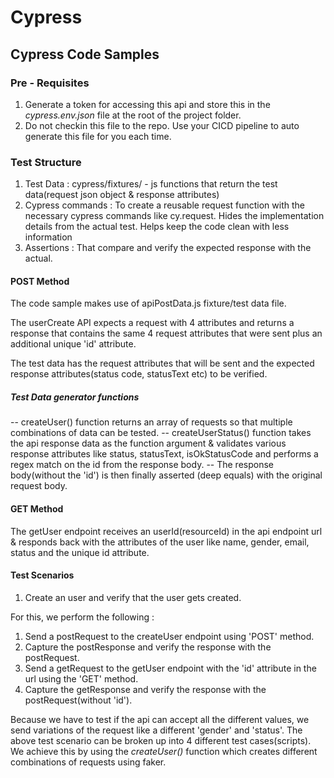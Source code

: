# Cypress

## Cypress Code Samples

### Pre - Requisites

1. Generate a token for accessing this api and store this in the _cypress.env.json_ file at the root of the project folder.
2. Do not checkin this file to the repo. Use your CICD pipeline to auto generate this file for you each time.

### Test Structure

1. Test Data : cypress/fixtures/ - js functions that return the test data(request json object & response attributes)
2. Cypress commands : To create a reusable request function with the necessary cypress commands like cy.request. Hides the implementation details from the actual test. Helps keep the code clean with less information
3. Assertions : That compare and verify the expected response with the actual.

#### POST Method

The code sample makes use of apiPostData.js fixture/test data file.

The userCreate API expects a request with 4 attributes and returns a response that contains the same 4 request attributes that were sent plus an additional unique 'id' attribute.

The test data has the request attributes that will be sent and the expected response attributes(status code, statusText etc) to be verified.

##### Test Data generator functions

-- createUser() function returns an array of requests so that multiple combinations of data can be tested.
-- createUserStatus() function takes the api response data as the function argument & validates various response attributes like status, statusText, isOkStatusCode and performs a regex match on the id from the response body.
-- The response body(without the 'id') is then finally asserted (deep equals) with the original request body.

#### GET Method

The getUser endpoint receives an userId(resourceId) in the api endpoint url & responds back with the attributes of the user like name, gender, email, status and the unique id attribute.

#### Test Scenarios

1. Create an user and verify that the user gets created.

For this, we perform the following :

1. Send a postRequest to the createUser endpoint using 'POST' method.
2. Capture the postResponse and verify the response with the postRequest.
3. Send a getRequest to the getUser endpoint with the 'id' attribute in the url using the 'GET' method.
4. Capture the getResponse and verify the response with the postRequest(without 'id').

Because we have to test if the api can accept all the different values, we send variations of the request like a different 'gender' and 'status'. 
The above test scenario can be broken up into 4 different test cases(scripts).
We achieve this by using the *createUser()* function which creates different combinations of requests using faker.
